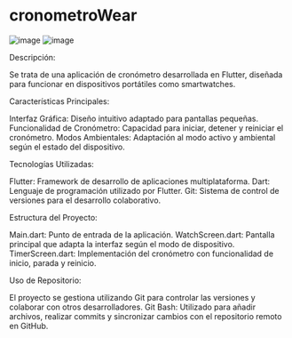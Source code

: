# cronometroWear

![image](https://github.com/IrvanBola/App-cronometro/assets/122304883/0a99d853-a9ac-4c18-bf70-d5b49c595b74)
![image](https://github.com/IrvanBola/App-cronometro/assets/122304883/5c98ff0b-b631-4371-b683-d5ece0d13552)

Descripción:

Se trata de una aplicación de cronómetro desarrollada en Flutter, diseñada para funcionar en dispositivos portátiles como smartwatches.

Características Principales:

Interfaz Gráfica: Diseño intuitivo adaptado para pantallas pequeñas.
Funcionalidad de Cronómetro: Capacidad para iniciar, detener y reiniciar el cronómetro.
Modos Ambientales: Adaptación al modo activo y ambiental según el estado del dispositivo.

Tecnologías Utilizadas:

Flutter: Framework de desarrollo de aplicaciones multiplataforma.
Dart: Lenguaje de programación utilizado por Flutter.
Git: Sistema de control de versiones para el desarrollo colaborativo.

Estructura del Proyecto:

Main.dart: Punto de entrada de la aplicación.
WatchScreen.dart: Pantalla principal que adapta la interfaz según el modo de dispositivo.
TimerScreen.dart: Implementación del cronómetro con funcionalidad de inicio, parada y reinicio.

Uso de Repositorio:

El proyecto se gestiona utilizando Git para controlar las versiones y colaborar con otros desarrolladores.
Git Bash: Utilizado para añadir archivos, realizar commits y sincronizar cambios con el repositorio remoto en GitHub.
